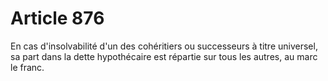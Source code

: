 # Article 876

En cas d'insolvabilité d'un des cohéritiers ou successeurs à titre universel, sa part dans la dette hypothécaire est répartie sur tous les autres, au marc le franc.